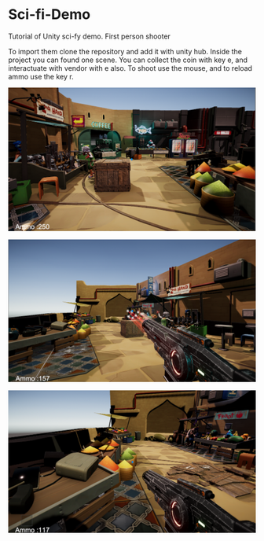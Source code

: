 # Sci-fi-Demo
Tutorial of Unity sci-fy demo. First person shooter

To import them clone the repository and add it with unity hub. Inside the project you can found one scene. You can collect the coin with key e, and interactuate with vendor with e also. To shoot use the mouse, and to reload ammo use the key r.

![one](/samples/sample1.PNG)

![two](/samples/sample2.PNG)   

![three](/samples/sample3.PNG)   



